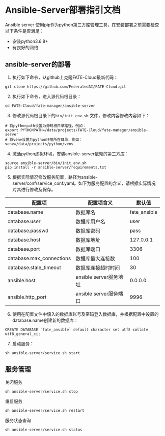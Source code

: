 # Ansible-Server部署指引文档



Ansible server 使用pip作为python第三方库管理工具，在安装部署之前需要检查以下条件是否满足：

- 安装python3.6.8+
- 有良好的网络



## ansible-server的部署

1. 执行如下命令，从github上克隆FATE-Cloud最新代码：

```shell
git clone https://github.com/FederatedAI/FATE-Cloud.git
```

2. 执行如下命令，进入源代码根目录：

```shell
cd FATE-Cloud/fate-manager/ansible-server
```

3. 修改源代码根目录下的`bin/init_env.sh` 文件，修改内容修改内容如下：

```shell
# 将pythonpath设置为源码根目录路径，例如：
export PYTHONPATH=/data/projects/FATE-Cloud/fate-manager/ansible-server
# 将venv设置为python环境所在目录，例如：
venv=/data/projects/python/venv
```

4. 激活python虚拟环境，安装ansible-server依赖的第三方库：

```shell
source ansible-server/bin/init_env.sh
pip install -r ansible-server/requirements.txt
```

5. 根据实际情况修改服务配置，路径为ansible-server/conf/service_conf.yaml。如下为服务配置的含义，请根据实际情况对其进行修改及保存。

| 配置项                   | 配置项含义             | 默认值       |
| ------------------------ | ---------------------- | ------------ |
| database.name            | 数据库名               | fate_ansible |
| database.user            | 数据库用户名           | user         |
| database.passwd          | 数据库密码             | pass         |
| database.host            | 数据库地址             | 127.0.0.1    |
| database.port            | 数据库端口             | 3306         |
| database.max_connections | 数据库最大连接数       | 100          |
| database.stale_timeout   | 数据库连接超时时间     | 30           |
| ansible.host             | ansible server服务地址 | 0.0.0.0      |
| ansible.http_port        | ansible server服务端口 | 9996         |

6. 使用在配置文件中填入的数据库账号及密码登入数据库，并根据配置中设置的database.name创建新的数据库：

```mysql
CREATE DATABASE `fate_ansible` default character set utf8 collate utf8_general_ci;
```

7. 启动服务：

```shell
sh ansible-server/service.sh start
```



## 服务管理

关闭服务

```shell
sh ansible-server/service.sh stop
```

重启服务

```shell
sh ansible-server/service.sh restart
```

服务状态查询

```shell
sh ansible-server/service.sh status
```

